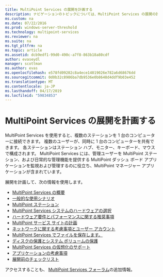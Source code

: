 ```yaml
---
title: MultiPoint Services の展開を計画する
description: ナビゲーションのトピックについては、MultiPoint Services の展開の計画
ms.custom: na
ms.date: 07/22/2016
ms.prod: windows-server-threshold
ms.technology: multipoint-services
ms.reviewer: na
ms.suite: na
ms.tgt_pltfrm: na
ms.topic: article
ms.assetid: dcb9edf1-99d0-490c-a7f8-863b18a80cdf
author: evaseydl
manager: scottman
ms.author: evas
ms.openlocfilehash: e578fd09202c8a4ece14019026e782a6d68676dd
ms.sourcegitcommit: 0d0b32c8986ba7db9536e0b8648d4ddf9b03e452
ms.translationtype: MT
ms.contentlocale: ja-JP
ms.lasthandoff: 04/17/2019
ms.locfileid: "59834853"
---
```

# <a name="planning-a-multipoint-services-deployment"></a>MultiPoint Services の展開を計画する
MultiPoint Services を使用すると、複数のステーションを 1 台のコンピューターに接続できます。 複数のユーザーが、同時に 1 台のコンピューターを共有できます。 各ステーションはステーション ハブ、モニター、キーボード、マウスで構成されます。 MultiPoint Services には、管理ユーザーを MultiPoint ステーション、および日常的な管理機能を提供する MultiPoint ダッシュ ボード アプリケーションを監視および管理するのに役立ち、MultiPoint マネージャー アプリケーションが含まれています。   

展開を計画して、次の情報を使用します。
  
-   [MultiPoint Services の概要](Introducing-MultiPoint-services.md)   
-   [一般的な使用シナリオ](Common-MultiPoint-services-Usage-Scenarios.md)  
-   [MultiPoint ステーション](MultiPoint-services-Stations.md)  
-   [MultiPoint Services システムのハードウェアの選択](Selecting-Hardware-for-Your-MultiPoint-services-System.md)  
-   [ハードウェア要件とパフォーマンスに関する推奨事項](Hardware-Requirements-and-Performance-Recommendations.md)   
-   [MultiPoint サービス サイトの計画](MultiPoint-services-Site-Planning.md)  
-   [ネットワークに関する考慮事項とユーザー アカウント](Network-Considerations-and-User-Accounts.md)  
-   [MultiPoint Services でファイルを保存します。](Storing-Files-with-MultiPoint-services.md)  
-   [ディスクの保護とシステム ボリュームの保護](Protecting-the-System-Volume-with-Disk-Protection.md)
-   [MultiPoint Services の仮想化のサポート](MultiPoint-services-Virtualization-Support.md)  
-   [アプリケーションの考慮事項](Application-Considerations.md)  
-   [展開前のチェックリスト](Predeployment-Checklist.md)  
  
アクセスすることも、 [MultiPoint Services フォーラム](https://social.technet.microsoft.com/Forums/windowsserver/home?forum=windowsmultipointserver&filter=alltypes&sort=lastpostdesc)の追加情報。